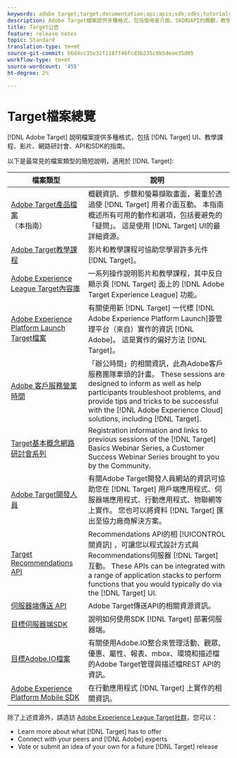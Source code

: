 ```yaml
---
keywords: adobe target;target;documentation;api;apis;sdk;sdks;tutorials;doc;documentation
description: Adobe Target檔案提供多種格式，包括使用者介面、SKD和API的概觀、教學課程和指南。
title: Target公告
feature: release notes
topic: Standard
translation-type: tm+mt
source-git-commit: b6d4cc35e32f118ff46fcd3b235c8b5deae35d05
workflow-type: tm+mt
source-wordcount: '455'
ht-degree: 2%

---
```



# Target檔案總覽

[!DNL Adobe Target] 說明檔案提供多種格式，包括 [!DNL Target] UI、教學課程、影片、網路研討會、API和SDK的指南。

以下是最常見的檔案類型的簡短說明，適用於 [!DNL Target]:

| 檔案類型 | 說明 |
| --- | --- |
| [Adobe Target產品檔案](/help/target-home.md)<br>（本指南） | 概觀資訊、步驟和螢幕擷取畫面，著重於透過使 [!DNL Target] 用者介面互動。 本指南概述所有可用的動作和選項，包括要避免的「疑問」。 這是使用 [!DNL Target] UI的最詳細資源。 |
| [Adobe Target教學課程](https://docs.adobe.com/content/help/en/target-learn/tutorials/overview.html) | 影片和教學課程可協助您學習許多元件 [!DNL Target]。 |
| [Adobe Experience League Target內容庫](https://guided.adobe.com/#recommended/solutions/target) | 一系列操作說明影片和教學課程，其中反白顯示頁 [!DNL Target] 面上的 [!DNL Adobe Target Experience League] 功能。 |
| [Adobe Experience Platform Launch Target檔案](/help/c-implementing-target/c-implementing-target-for-client-side-web/how-to-deployatjs/cmp-implementing-target-using-adobe-launch.md) | 有關使用新 [!DNL Target] 一代標 [!DNL Adobe Experience Platform Launch]簽管理平台（來自）實作的資訊 [!DNL Adobe]。 這是實作的偏好方法 [!DNL Target]。 |
| [Adobe 客戶服務營業時間](/help/cmp-resources-and-contact-information.md#concept_58EA30379D3B48C4848BA2A8C464A5B7) | 「辦公時間」的相關資訊，此為Adobe客戶服務團隊牽頭的計畫。 These sessions are designed to inform as well as help participants troubleshoot problems, and provide tips and tricks to be successful with the [!DNL Adobe Experience Cloud] solutions, including [!DNL Target]. |
| [Target基本概念網路研討會系列](https://landing.adobe.com/acs/2018/na/adobe-target/registration.html) | Registration information and links to previous sessions of the [!DNL Target] Basics Webinar Series, a Customer Success Webinar Series brought to you by the Community. |
| [Adobe Target開發人員](http://developers.adobetarget.com/) | 有關Adobe Target開發人員網站的資訊可協助您在 [!DNL Target] 用戶端應用程式、伺服器端應用程式、行動應用程式、物聯網等上實作。 您也可以將資料 [!DNL Target] 匯出至協力廠商解決方案。 |
| [Target Recommendations API](https://developers.adobetarget.com/api/recommendations/) | Recommendations API的相 [!UICONTROL 關資訊] ，可讓您以程式設計方式與Recommendations伺服器 [!DNL Target] 互動。 These APIs can be integrated with a range of application stacks to perform functions that you would typically do via the [!DNL Target] UI. |
| [伺服器端傳送 API](https://developers.adobetarget.com/api/delivery-api/) | Adobe Target傳送API的相關資源資訊。 |
| [目標伺服器端SDK](https://adobetarget-sdks.gitbook.io/docs/) | 說明如何使用SDK [!DNL Target] 部署伺服器端。 |
| [目標Adobe.IO檔案](http://developers.adobetarget.com/api/#introduction) | 有關使用Adobe.IO整合來管理活動、觀眾、優惠、屬性、報表、mbox、環境和描述檔的Adobe Target管理與描述檔REST API的資訊。 |
| [Adobe Experience Platform Mobile SDK](https://aep-sdks.gitbook.io/docs/using-mobile-extensions/adobe-target) | 在行動應用程式 [!DNL Target] 上實作的相關資訊。 |

除了上述資源外，請造訪 [Adobe Experience League Target社群](https://experienceleaguecommunities.adobe.com/t5/adobe-target/ct-p/adobe-target-community)，您可以：

* Learn more about what [!DNL Target] has to offer
* Connect with your peers and [!DNL Adobe] experts
* Vote or submit an idea of your own for a future [!DNL Target] release